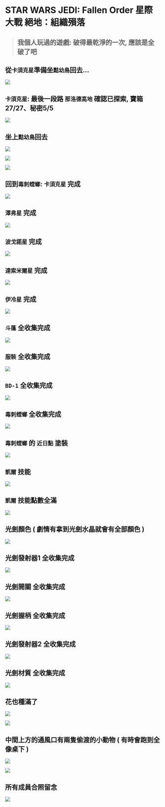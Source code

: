
# STAR WARS JEDI: Fallen Order 星際大戰 絕地：組織殞落

> ## 我個人玩過的遊戲: 破得最乾淨的一次, 應該是全破了吧

## 從`卡須克星`準備坐`黠幼鳥`回去...

![](img/star-wars-jedi-fallen-order-116.jpg)

## `卡須克星`: 最後一段路 `那洛德高地` 確認已探索, 寶箱27/27、秘密5/5

![](img/star-wars-jedi-fallen-order-117.jpg)

## 坐上`黠幼鳥`回去

![](img/star-wars-jedi-fallen-order-118.jpg)

![](img/star-wars-jedi-fallen-order-119.jpg)

![](img/star-wars-jedi-fallen-order-120.jpg)

## 回到`毒刺螳螂`: `卡須克星` 完成

![](img/star-wars-jedi-fallen-order-121.jpg)

## `澤弗星` 完成

![](img/star-wars-jedi-fallen-order-122.jpg)

## `波戈諾星` 完成

![](img/star-wars-jedi-fallen-order-123.jpg)

## `達索米爾星` 完成

![](img/star-wars-jedi-fallen-order-124.jpg)

## `伊冷星` 完成

![](img/star-wars-jedi-fallen-order-125.jpg)

## `斗蓬` 全收集完成

![](img/star-wars-jedi-fallen-order-126.jpg)

## `服裝` 全收集完成

![](img/star-wars-jedi-fallen-order-127.jpg)

## `BD-1` 全收集完成

![](img/star-wars-jedi-fallen-order-128.jpg)

## `毒刺螳螂` 全收集完成

![](img/star-wars-jedi-fallen-order-129.jpg)

## `毒刺螳螂` 的 `近日點` 塗裝

![](img/star-wars-jedi-fallen-order-131.jpg)

## `凱爾` 技能

![](img/star-wars-jedi-fallen-order-132.jpg)

## `凱爾` 技能點數全滿

![](img/star-wars-jedi-fallen-order-134.jpg)

## 光劍顏色 ( 劇情有拿到光劍水晶就會有全部顏色 )

![](img/star-wars-jedi-fallen-order-135.jpg)

## 光劍發射器1 全收集完成

![](img/star-wars-jedi-fallen-order-136.jpg)

## 光劍開關 全收集完成

![](img/star-wars-jedi-fallen-order-137.jpg)

## 光劍握柄 全收集完成

![](img/star-wars-jedi-fallen-order-138.jpg)

## 光劍發射器2 全收集完成

![](img/star-wars-jedi-fallen-order-139.jpg)

## 光劍材質 全收集完成

![](img/star-wars-jedi-fallen-order-140.jpg)

## 花也種滿了

<!--- ![](img/star-wars-jedi-fallen-order-141.jpg) --->

![](img/star-wars-jedi-fallen-order-145.jpg)

![](img/star-wars-jedi-fallen-order-146.jpg)

## 中間上方的通風口有兩隻偷渡的小動物 ( 有時會跑到全像桌下 )

![](img/star-wars-jedi-fallen-order-142.jpg)

![](img/star-wars-jedi-fallen-order-143.jpg)

## 所有成員合照留念

![](img/star-wars-jedi-fallen-order-144.jpg)

